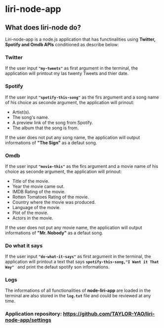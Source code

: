 # liri-node-app

## What does liri-node do?
Liri-node-app is a node.js application that has functinalities using **Twitter, Spotify and Omdb APIs** conditioned as describe below:

  ### Twitter
  If the user input **`"my-tweets"`** as first argument in the terminal, the application will printout my las twenty Tweets and thier date.
  
  ### Spotify
  If the user input **`"spotify-this-song"`** as the firs argument and a song name of his choice as seconde argument, the application will prinout:
  
  * Artist(s).
  * The song's name.
  * A preview link of the song from Spotify.
  * The album that the song is from.

  If the user does not put any song name, the application will output informations of **"The Sign"** as a defaut song.
   
  ### Omdb
  If the user input **`"movie-this"`** as the firs argument and a movie name of his choice as seconde argument, the application will prinout:
  
 * Title of the movie. 
 * Year the movie came out. 
 * IMDB Rating of the movie. 
 * Rotten Tomatoes Rating of the movie.
 * Country where the movie was produced.
 * Language of the movie.
 * Plot of the movie.
 * Actors in the movie.

 If the user does not put any movie name, the application will output informations of **"Mr. Nobody"** as a defaut song.
  
  ### Do what it says
  If the user input **`"do-what-it-says"`** as first argument in the terminal, the application will printout a text that says **```spotify-this-song,"I Want it That Way" ```** and print the defaut spotify son informations.
  
 ### Logs
The informations of all functionalities of **node-liri-app** are loaded in the terminal are also stored in the **`log.txt`** file and could be reviewed at any time.

 ### Application repository: https://github.com/TAYLOR-YAO/liri-node-app/settings
  
